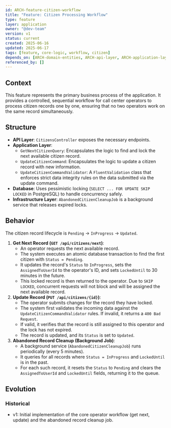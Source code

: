 ```yaml
---
id: ARCH-feature-citizen-workflow
title: "Feature: Citizen Processing Workflow"
type: feature
layer: application
owner: "@dev-team"
version: v1
status: current
created: 2025-06-16
updated: 2025-06-17
tags: [feature, core-logic, workflow, citizen]
depends_on: [ARCH-domain-entities, ARCH-api-layer, ARCH-application-layer]
referenced_by: []
---
```


## Context

This feature represents the primary business process of the application. It provides a controlled, sequential workflow for call center operators to process citizen records one by one, ensuring that no two operators work on the same record simultaneously.

## Structure

- **API Layer**: `CitizensController` exposes the necessary endpoints.
- **Application Layer**:
  - `GetNextCitizenQuery`: Encapsulates the logic to find and lock the next available citizen record.
  - `UpdateCitizenCommand`: Encapsulates the logic to update a citizen record with new information.
  - `UpdateCitizenCommandValidator`: A `FluentValidation` class that enforces strict data integrity rules on the data submitted via the update command.
- **Database**: Uses pessimistic locking (`SELECT ... FOR UPDATE SKIP LOCKED` in PostgreSQL) to handle concurrency safely.
- **Infrastructure Layer**: `AbandonedCitizenCleanupJob` is a background service that releases expired locks.

## Behavior

The citizen record lifecycle is `Pending` -> `InProgress` -> `Updated`.

1.  **Get Next Record (`GET /api/citizens/next`)**:
    - An operator requests the next available record.
    - The system executes an atomic database transaction to find the first citizen with `Status = Pending`.
    - It updates the record's `Status` to `InProgress`, sets the `AssignedToUserId` to the operator's ID, and sets `LockedUntil` to 30 minutes in the future.
    - This locked record is then returned to the operator. Due to `SKIP LOCKED`, concurrent requests will not block and will be assigned the next available record.
2.  **Update Record (`PUT /api/citizens/{id}`)**:
    - The operator submits changes for the record they have locked.
    - The system first validates the incoming data against the `UpdateCitizenCommandValidator` rules. If invalid, it returns a `400 Bad Request`.
    - If valid, it verifies that the record is still assigned to this operator and the lock has not expired.
    - The record is updated, and its `Status` is set to `Updated`.
3.  **Abandoned Record Cleanup (Background Job)**:
    - A background service (`AbandonedCitizenCleanupJob`) runs periodically (every 5 minutes).
    - It queries for all records where `Status = InProgress` and `LockedUntil` is in the past.
    - For each such record, it resets the `Status` to `Pending` and clears the `AssignedToUserId` and `LockedUntil` fields, returning it to the queue.

## Evolution

### Historical

- v1: Initial implementation of the core operator workflow (get next, update) and the abandoned record cleanup job.
